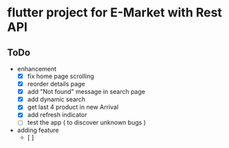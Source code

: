 # flutter project for E-Market with Rest API


## ToDo
- enhancement  
  - [X] fix home page scrolling 
  - [X] reorder details page 
  - [X] add "Not found" message in search page 
  - [X] add dynamic search 
  - [X] get last 4 product in new Arrival 
  - [X] add refresh indicator 
  - [ ] test the app ( to discover unknown bugs ) 
     
- adding feature  
  - [ ] 

